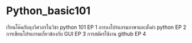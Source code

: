 # Python_basic101
เรียนโค๊ดกับลุงวิศวกรในวิชา python 101
EP 1 การลงโปรแกรมภาษาและตั้งค่า python
EP 2 การเขียนโปรแกรมเกี่ยวข้องกับ GUI
EP 3 การสมัครใช้งาน github
EP 4 
